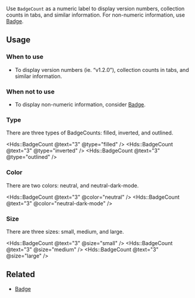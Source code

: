 Use `BadgeCount` as a numeric label to display version numbers, collection counts in tabs, and similar information. For non-numeric information, use [Badge](/components/badge/).

## Usage

### When to use
* To display version numbers (ie. “v1.2.0”), collection counts in tabs, and similar information.

### When not to use
* To display non-numeric information, consider [Badge](/components/badge/).

### Type

There are three types of BadgeCounts: filled, inverted, and outlined.

<Hds::BadgeCount @text="3" @type="filled" />
<Hds::BadgeCount @text="3" @type="inverted" />
<Hds::BadgeCount @text="3" @type="outlined" />

### Color
There are two colors: neutral, and neutral-dark-mode.

<Hds::BadgeCount @text="3" @color="neutral" />
<Hds::BadgeCount @text="3" @color="neutral-dark-mode" />

### Size
There are three sizes: small, medium, and large.

<Hds::BadgeCount @text="3" @size="small" />
<Hds::BadgeCount @text="3" @size="medium" />
<Hds::BadgeCount @text="3" @size="large" />

## Related
* [Badge](/components/badge/)